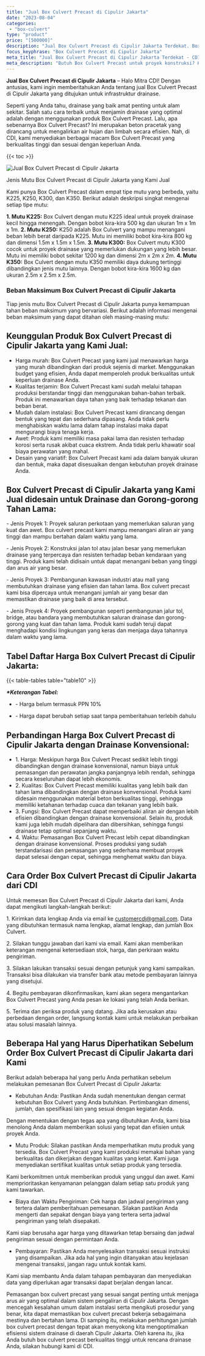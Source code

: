 ```yaml
---
title: "Jual Box Culvert Precast di Cipulir Jakarta"
date: "2023-08-04"
categories:
 - "box-culvert"
type: "product"
price: "[500000]"
description: "Jual Box Culvert Precast di Cipulir Jakarta Terdekat. Box Culvert Precast ini menjadi solusi utama dalam proyek pembangunan sebagai bahan infrastruktur yang prima dan unggul. Segera dapatkan informasi detail."
focus_keyphrase: "Box Culvert Precast di Cipulir Jakarta"
meta_title: "Jual Box Culvert Precast di Cipulir Jakarta Terdekat - CDI"
meta_description: "Butuh Box Culvert Precast untuk proyek konstruksi? Kami adalah solusi tepat dengan kualitas premium. Dapatkan informasi sekarang."
---
```


**Jual Box Culvert Precast di Cipulir Jakarta** – Halo Mitra CDI! Dengan antusias, kami ingin memberitahukan Anda tentang jual Box Culvert Precast di Cipulir Jakarta yang ditujukan untuk infrastruktur drainase.

Seperti yang Anda tahu, drainase yang baik amat penting untuk alam sekitar. Salah satu cara terbaik untuk menjamin drainase yang optimal adalah dengan menggunakan produk Box Culvert Precast. Lalu, apa sebenarnya Box Culvert Precast? Ini merupakan beton pracetak yang dirancang untuk mengalirkan air hujan dan limbah secara efisien. Nah, di CDI, kami menyediakan berbagai macam Box Culvert Precast yang berkualitas tinggi dan sesuai dengan keperluan Anda.

{{< toc >}}

![Jual Box Culvert Precast di Cipulir Jakarta](/images/box-culvert/box-culvert-26.jpg)

Jenis Mutu Box Culvert Precast di Cipulir Jakarta yang Kami Jual

Kami punya Box Culvert Precast dalam empat tipe mutu yang berbeda, yaitu K225, K250, K300, dan K350. Berikut adalah deskripsi singkat mengenai setiap tipe mutu:

**1\. Mutu K225:** Box Culvert dengan mutu K225 ideal untuk proyek drainase kecil hingga menengah. Dengan bobot kira-kira 500 kg dan ukuran 1m x 1m x 1m.
**2\. Mutu K250:** K250 adalah Box Culvert yang mampu menangani beban lebih berat daripada K225. Mutu ini memiliki bobot kira-kira 800 kg dan dimensi 1.5m x 1.5m x 1.5m.
**3\. Mutu K300:** Box Culvert mutu K300 cocok untuk proyek drainase yang memerlukan dukungan yang lebih besar. Mutu ini memiliki bobot sekitar 1200 kg dan dimensi 2m x 2m x 2m.
**4\. Mutu K350:** Box Culvert dengan mutu K350 memiliki daya dukung tertinggi dibandingkan jenis mutu lainnya. Dengan bobot kira-kira 1600 kg dan ukuran 2.5m x 2.5m x 2.5m.

### Beban Maksimum Box Culvert Precast di Cipulir Jakarta

Tiap jenis mutu Box Culvert Precast di Cipulir Jakarta punya kemampuan tahan beban maksimum yang bervariasi. Berikut adalah informasi mengenai beban maksimum yang dapat ditahan oleh masing-masing mutu: 

## Keunggulan Produk Box Culvert Precast di Cipulir Jakarta yang Kami Jual:

*   Harga murah: Box Culvert Precast yang kami jual menawarkan harga yang murah dibandingkan dari produk sejenis di market. Menggunakan budget yang efisien, Anda dapat memperoleh produk berkualitas untuk keperluan drainase Anda.
*   Kualitas terjamin: Box Culvert Precast kami sudah melalui tahapan produksi berstandar tinggi dan menggunakan bahan-bahan terbaik. Produk ini menawarkan daya tahan yang baik terhadap tekanan dan beban berat.
*   Mudah dalam instalasi: Box Culvert Precast kami dirancang dengan bentuk yang tepat dan sederhana dipasang. Anda tidak perlu menghabiskan waktu lama dalam tahap instalasi maka dapat mengurangi biaya tenaga kerja.
*   Awet: Produk kami memiliki masa pakai lama dan resisten terhadap korosi serta rusak akibat cuaca ekstrem. Anda tidak perlu khawatir soal biaya perawatan yang mahal.
*   Desain yang variatif: Box Culvert Precast kami ada dalam banyak ukuran dan bentuk, maka dapat disesuaikan dengan kebutuhan proyek drainase Anda.

## Box Culvert Precast di Cipulir Jakarta yang Kami Jual didesain untuk Drainase dan Gorong-gorong Tahan Lama:

\- Jenis Proyek 1: Proyek saluran perkotaan yang memerlukan saluran yang kuat dan awet. Box culvert precast kami mampu menangani aliran air yang tinggi dan mampu bertahan dalam waktu yang lama.

\- Jenis Proyek 2: Konstruksi jalan tol atau jalan besar yang memerlukan drainase yang terpercaya dan resisten terhadap beban kendaraan yang tinggi. Produk kami telah didisain untuk dapat menangani beban yang tinggi dan arus air yang besar.

\- Jenis Proyek 3: Pembangunan kawasan industri atau mall yang membutuhkan drainase yang efisien dan tahan lama. Box culvert precast kami bisa dipercaya untuk menangani jumlah air yang besar dan memastikan drainase yang baik di area tersebut.

\- Jenis Proyek 4: Proyek pembangunan seperti pembangunan jalur tol, bridge, atau bandara yang membutuhkan saluran drainase dan gorong-gorong yang kuat dan tahan lama. Produk kami sudah teruji dapat menghadapi kondisi lingkungan yang keras dan menjaga daya tahannya dalam waktu yang lama.

## Tabel Daftar Harga Box Culvert Precast di Cipulir Jakarta:

{{< table-tables table="table10" >}}

**_\*Keterangan Tabel:_**

*   \- Harga belum termasuk PPN 10%

*   \- Harga dapat berubah setiap saat tanpa pemberitahuan terlebih dahulu

## Perbandingan Harga Box Culvert Precast di Cipulir Jakarta dengan Drainase Konvensional:

*   1\. Harga: Meskipun harga Box Culvert Precast sedikit lebih tinggi dibandingkan dengan drainase konvensional, namun biaya untuk pemasangan dan perawatan jangka panjangnya lebih rendah, sehingga secara keseluruhan dapat lebih ekonomis.
*   2\. Kualitas: Box Culvert Precast memiliki kualitas yang lebih baik dan tahan lama dibandingkan dengan drainase konvensional. Produk kami didesain menggunakan material beton berkualitas tinggi, sehingga memiliki ketahanan terhadap cuaca dan tekanan yang lebih baik.
*   3\. Fungsi: Box Culvert Precast dapat memperbaiki aliran air dengan lebih efisien dibandingkan dengan drainase konvensional. Selain itu, produk kami juga lebih mudah dipelihara dan dibersihkan, sehingga fungsi drainase tetap optimal sepanjang waktu.
*   4\. Waktu: Pemasangan Box Culvert Precast lebih cepat dibandingkan dengan drainase konvensional. Proses produksi yang sudah terstandarisasi dan pemasangan yang sederhana membuat proyek dapat selesai dengan cepat, sehingga menghemat waktu dan biaya.

## Cara Order Box Culvert Precast di Cipulir Jakarta dari CDI

Untuk memesan Box Culvert Precast di Cipulir Jakarta dari kami, Anda dapat mengikuti langkah-langkah berikut:

1\.  Kirimkan data lengkap Anda via email ke customercdi@gmail.com. Data yang dibutuhkan termasuk nama lengkap, alamat lengkap, dan jumlah Box Culvert.

2\.  Silakan tunggu jawaban dari kami via email. Kami akan memberikan keterangan mengenai ketersediaan stok, harga, dan perkiraan waktu pengiriman.

3\.  Silakan lakukan transaksi sesuai dengan petunjuk yang kami sampaikan. Transaksi bisa dilakukan via transfer bank atau metode pembayaran lainnya yang disetujui.

4\.  Begitu pembayaran dikonfirmasikan, kami akan segera mengantarkan Box Culvert Precast yang Anda pesan ke lokasi yang telah Anda berikan.

5\.  Terima dan periksa produk yang datang. Jika ada kerusakan atau perbedaan dengan order, langsung kontak kami untuk melakukan perbaikan atau solusi masalah lainnya.

## Beberapa Hal yang Harus Diperhatikan Sebelum Order Box Culvert Precast di Cipulir Jakarta dari Kami

Berikut adalah beberapa hal yang perlu Anda perhatikan sebelum melakukan pemesanan Box Culvert Precast di Cipulir Jakarta:

*   Kebutuhan Anda: Pastikan Anda sudah menentukan dengan cermat kebutuhan Box Culvert yang Anda butuhkan. Pertimbangkan dimensi, jumlah, dan spesifikasi lain yang sesuai dengan kegiatan Anda.

Dengan menentukan dengan tegas apa yang dibutuhkan Anda, kami bisa menolong Anda dalam memberikan solusi yang tepat dan efisien untuk proyek Anda.
*   Mutu Produk: Silakan pastikan Anda memperhatikan mutu produk yang tersedia. Box Culvert Precast yang kami produksi memakai bahan yang berkualitas dan dikerjakan dengan kualitas yang ketat. Kami juga menyediakan sertifikat kualitas untuk setiap produk yang tersedia.

Kami berkomitmen untuk memberikan produk yang unggul dan awet. Kami memprioritaskan kenyamanan pelanggan dalam setiap satu produk yang kami tawarkan.
*   Biaya dan Waktu Pengiriman: Cek harga dan jadwal pengiriman yang tertera dalam pemberitahuan pemesanan. Silakan pastikan Anda mengerti dan sepakat dengan biaya yang tertera serta jadwal pengiriman yang telah disepakati.

Kami siap berusaha agar harga yang ditawarkan tetap bersaing dan jadwal pengiriman sesuai dengan permintaan Anda.
*   Pembayaran: Pastikan Anda menyelesaikan transaksi sesuai instruksi yang disampaikan. Jika ada hal yang ingin ditanyakan atau kejelasan mengenai transaksi, jangan ragu untuk kontak kami.

Kami siap membantu Anda dalam tahapan pembayaran dan menyediakan data yang diperlukan agar transaksi dapat berjalan dengan lancar.

Pemasangan box culvert precast yang sesuai sangat penting untuk menjaga arus air yang optimal dalam sistem pengaliran di Cipulir Jakarta. Dengan mencegah kesalahan umum dalam instalasi serta mengikuti prosedur yang benar, kita dapat memastikan box culvert precast bekerja sebagaimana mestinya dan bertahan lama. Di samping itu, melakukan perhitungan jumlah box culvert precast dengan tepat akan menyokong kita mengoptimalkan efisiensi sistem drainase di daerah Cipulir Jakarta. Oleh karena itu, jika Anda butuh box culvert precast berkualitas tinggi untuk rencana drainase Anda, silakan hubungi kami di CDI.